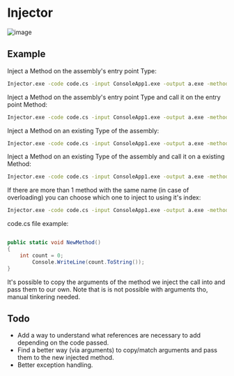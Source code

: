 # Injector
![image](https://github.com/miltinhoc/AssemlyInjector/assets/26238419/1433596f-0486-4768-9159-5b8be63dbb9e)

## Example

Inject a Method on the assembly's entry point Type:
```bash
Injector.exe -code code.cs -input ConsoleApp1.exe -output a.exe -method NewMethod -entry
```

Inject a Method on the assembly's entry point Type and call it on the entry point Method:
```bash
Injector.exe -code code.cs -input ConsoleApp1.exe -output a.exe -method NewMethod -entry -injectcall
```

Inject a Method on an existing Type of the assembly:
```bash
Injector.exe -code code.cs -input ConsoleApp1.exe -output a.exe -method NewMethod -type Program
```

Inject a Method on an existing Type of the assembly and call it on a existing Method:
```bash
Injector.exe -code code.cs -input ConsoleApp1.exe -output a.exe -method NewMethod -type Program -injectcall -injectonmethod Verify
```

If there are more than 1 method with the same name (in case of overloading) you can choose which one to inject to using it's index:
```bash
Injector.exe -code code.cs -input ConsoleApp1.exe -output a.exe -method NewMethod -type Program -injectcall -injectonmethod Verify -index 1
```

code.cs file example:

```csharp

public static void NewMethod()
{
	int count = 0;
        Console.WriteLine(count.ToString());    
}
```

It's possible to copy the arguments of the method we inject the call into and pass them to our own. Note that is is not possible with arguments tho, manual tinkering needed.

## Todo
- Add a way to understand what references are necessary to add depending on the code passed.
- Find a better way  (via arguments) to copy/match arguments and pass them to the new injected method.
- Better exception handling.
